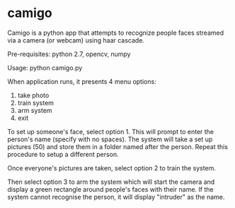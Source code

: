 # camigo
Camigo is a python app that attempts to recognize people faces streamed via a camera (or webcam) using haar cascade.

Pre-requisites: python 2.7, opencv, numpy

Usage: python camigo.py

When application runs, it presents 4 menu options:
1. take photo
2. train system
3. arm system
4. exit

To set up someone's face, select option 1. This will prompt to enter the person's name (specify with no spaces). The system will take a set up pictures (50) and store them in a folder named after the person. Repeat this procedure to setup a different person.

Once everyone's pictures are taken, select option 2 to train the system.

Then select option 3 to arm the system which will start the camera and display a green rectangle around people's faces with their name. If the system cannot recognise the person, it will display "intruder" as the name.
